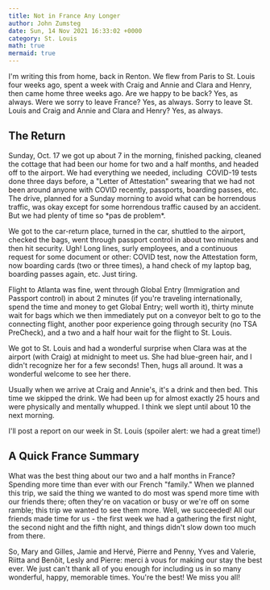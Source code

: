```yaml
---
title: Not in France Any Longer
author: John Zumsteg
date: Sun, 14 Nov 2021 16:33:02 +0000
category: St. Louis
math: true
mermaid: true
---
```

I'm writing this from home, back in Renton. We flew from Paris to St. Louis four weeks ago, spent a week with Craig and Annie and Clara and Henry, then came home three weeks ago. Are we happy to be back? Yes, as always. Were we sorry to leave France? Yes, as always. Sorry to leave St. Louis and Craig and Annie and Clara and Henry? Yes, as always.
<h2>The Return</h2>
Sunday, Oct. 17 we got up about 7 in the morning, finished packing, cleaned the cottage that had been our home for two and a half months, and headed off to the airport. We had everything we needed, including &nbsp;COVID-19 tests done three days before, a "Letter of Attestation" swearing that we had not been around anyone with COVID recently, passports, boarding passes, etc. The drive, planned for a Sunday morning to avoid what can be horrendous traffic, was okay except for some horrendous traffic caused by an accident. But we had plenty of time so *pas de problem*.

We got to the car-return place, turned in the car, shuttled to the airport, checked the bags, went through passport control in about two minutes and then hit security. Ugh! Long lines, surly employees, and a continuous request for some document or other: COVID test, now the Attestation form, now boarding cards (two or three times), a hand check of my laptop bag, boarding passes again, etc. Just tiring.

Flight to Atlanta was fine, went through Global Entry (Immigration and Passport control) in about 2 minutes (if you're traveling internationally, spend the time and money to get Global Entry; well worth it), thirty minute wait for bags which we then immediately put on a conveyor belt to go to the connecting flight, another poor experience going through security (no TSA PreCheck), and a two and a half hour wait for the flight to St. Louis.

We got to St. Louis and had a wonderful surprise when Clara was at the airport (with Craig) at midnight to meet us. She had blue-green hair, and I didn't recognize her for a few seconds! Then, hugs all around. It was a wonderful welcome to see her there.

Usually when we arrive at Craig and Annie's, it's a drink and then bed. This time we skipped the drink. We had been up for almost exactly 25 hours and were physically and mentally whupped. I think we slept until about 10 the next morning.

I'll post a report on our week in St. Louis (spoiler alert: we had a great time!)
<h2>A Quick France Summary</h2>
What was the best thing about our two and a half months in France? Spending more time than ever with our French "family." When we planned this trip, we said the thing we wanted to do most was spend more time with our friends there; often they're on vacation or busy or we're off on some ramble; this trip we wanted to see them more. Well, we succeeded! All our friends made time for us - the first week we had a gathering the first night, the second night and the fifth night, and things didn't slow down too much from there.&nbsp;

So, Mary and Gilles, Jamie and Hervé, Pierre and Penny, Yves and Valerie, Riitta and Benôit, Lesly and Pierre: merci à vous for making our stay the best ever. We just can't thank all of you enough for including us in so many wonderful, happy, memorable times. You're the best! We miss you all!

